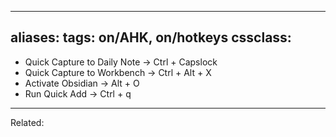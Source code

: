 


---
aliases:
tags: on/AHK, on/hotkeys 
cssclass:
---

- Quick Capture to Daily Note → Ctrl + Capslock 
- Quick Capture to Workbench → Ctrl + Alt + X 
- Activate Obsidian → Alt + O 
- Run Quick Add → Ctrl + q

---
Related:


